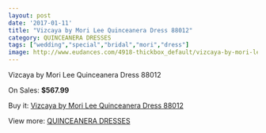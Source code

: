 ```yaml
---
layout: post
date: '2017-01-11'
title: "Vizcaya by Mori Lee Quinceanera Dress 88012"
category: QUINCEANERA DRESSES
tags: ["wedding","special","bridal","mori","dress"]
image: http://www.eudances.com/4918-thickbox_default/vizcaya-by-mori-lee-quinceanera-dress-88012.jpg
---
```

Vizcaya by Mori Lee Quinceanera Dress 88012

On Sales: **$567.99**
<a href="https://www.eudances.com/en/quinceanera-dresses/1656-vizcaya-by-mori-lee-quinceanera-dress-88012.html"><amp-img layout="responsive" width="600" height="600" src="//www.eudances.com/4918-thickbox_default/vizcaya-by-mori-lee-quinceanera-dress-88012.jpg" alt="Vizcaya by Mori Lee Quinceanera Dress 88012 0" /></a>
<a href="https://www.eudances.com/en/quinceanera-dresses/1656-vizcaya-by-mori-lee-quinceanera-dress-88012.html"><amp-img layout="responsive" width="600" height="600" src="//www.eudances.com/4919-thickbox_default/vizcaya-by-mori-lee-quinceanera-dress-88012.jpg" alt="Vizcaya by Mori Lee Quinceanera Dress 88012 1" /></a>

Buy it: [Vizcaya by Mori Lee Quinceanera Dress 88012](https://www.eudances.com/en/quinceanera-dresses/1656-vizcaya-by-mori-lee-quinceanera-dress-88012.html "Vizcaya by Mori Lee Quinceanera Dress 88012")

View more: [QUINCEANERA DRESSES](https://www.eudances.com/en/17-quinceanera-dresses "QUINCEANERA DRESSES")